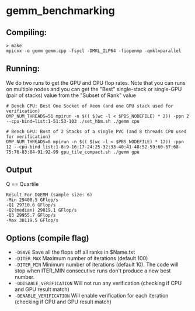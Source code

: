 # gemm_benchmarking

## Compiling:
```
> make
mpicxx -o gemm gemm.cpp -fsycl -DMKL_ILP64 -fiopenmp -qmkl=parallel
```

## Running:

We do two runs to get the GPU and CPU flop rates. Note that you can runs on multiple nodes and you can get the "Best" single-stack or single-GPU (pair of stacks) value from the "Subset of Rank" value

```
# Bench CPU: Best One Socket of Xeon (and one GPU stack used for verification)
OMP_NUM_THREADS=51 mpirun -n $(( $(wc -l < $PBS_NODEFILE) * 2)) -ppn 2 --cpu-bind=list:1-51:53-103 ./set_hbm.sh ./gemm cpu

# Bench GPU: Bost of 2 Stacks of a single PVC (and 8 threads CPU used for verification)
OMP_NUM_THREADS=8 mpirun -n $(( $(wc -l < $PBS_NODEFILE) * 12)) -ppn 12 --cpu-bind list:1-8:9-16:17-24:25-32:33-40:41-48:52-59:60-67:68-75:76-83:84-91:92-99 gpu_tile_compact.sh ./gemm gpu
```

## Output

Q == Quartile 
```
Result For DGEMM (sample size: 6)
-Min 29400.5 GFlop/s
-Q1 29710.6 GFlop/s
-Q2(median) 29819.1 GFlop/s
-Q3 29955.7 GFlop/s
-Max 30119.5 GFlop/s
```


## Options (compile flag)

- `-DSAVE`  Save all the flops off all ranks in $Name.txt
- `-DITER_MAX` Maximum number of iterations (default 100)
- `-DITER_MIN` Minimum number of iterations (default 10). The code will stop when ITER_MIN consecutive runs don't produce a new best number.
- `-DDISABLE_VERIFICATION` Will not run any verification (checking if CPU and GPU result match)
- `-DENABLE_VERIFICATION` Will enable verification for each iteration (checking if CPU and GPU result match)
